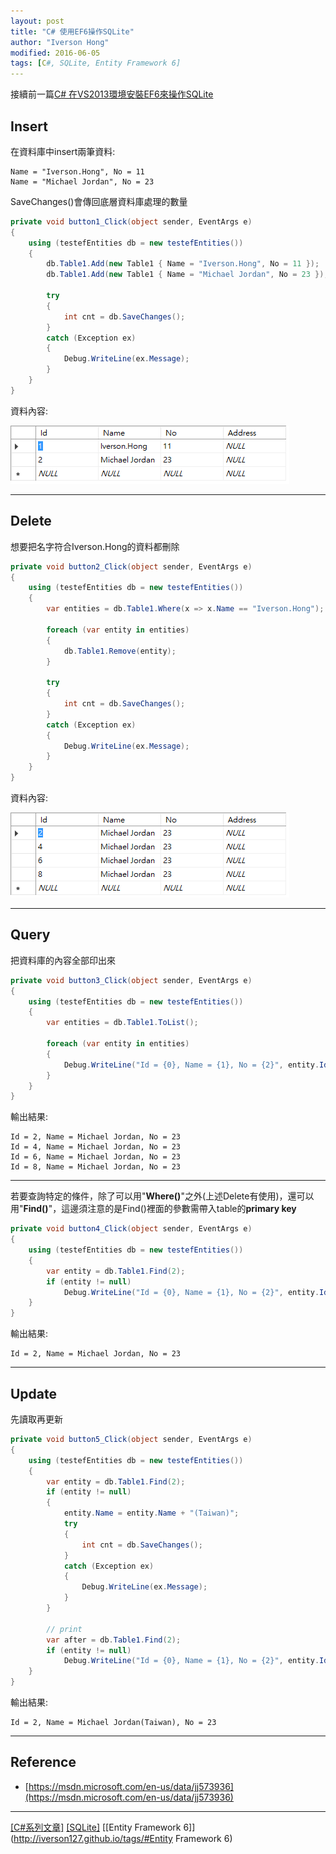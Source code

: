 ```yaml
---
layout: post
title: "C# 使用EF6操作SQLite"
author: "Iverson Hong"
modified: 2016-06-05
tags: [C#, SQLite, Entity Framework 6]
---
```


接續前一篇[C# 在VS2013環境安裝EF6來操作SQLite](http://iverson127.github.io/CSharp_EF6_SQLite_VS2013_Install/)

## Insert ##

在資料庫中insert兩筆資料:

    Name = "Iverson.Hong", No = 11
    Name = "Michael Jordan", No = 23

SaveChanges()會傳回底層資料庫處理的數量

~~~csharp
private void button1_Click(object sender, EventArgs e)
{
    using (testefEntities db = new testefEntities())
    {
        db.Table1.Add(new Table1 { Name = "Iverson.Hong", No = 11 });
        db.Table1.Add(new Table1 { Name = "Michael Jordan", No = 23 });

        try
        {
            int cnt = db.SaveChanges();
        }
        catch (Exception ex)
        {
            Debug.WriteLine(ex.Message);
        }
    }
}
~~~

資料內容:

![](..\images\postImage\CSharp_EF6_SQLite_Operator\001.png)

----------

## Delete ##

想要把名字符合Iverson.Hong的資料都刪除

~~~csharp
private void button2_Click(object sender, EventArgs e)
{
    using (testefEntities db = new testefEntities())
    {
        var entities = db.Table1.Where(x => x.Name == "Iverson.Hong");

        foreach (var entity in entities)
        {
            db.Table1.Remove(entity);
        }

        try
        {
            int cnt = db.SaveChanges();
        }
        catch (Exception ex)
        {
            Debug.WriteLine(ex.Message);
        }
    }
}
~~~

資料內容:

![](..\images\postImage\CSharp_EF6_SQLite_Operator\002.png)

----------

## Query ##

把資料庫的內容全部印出來

~~~csharp
private void button3_Click(object sender, EventArgs e)
{
    using (testefEntities db = new testefEntities())
    {
        var entities = db.Table1.ToList();

        foreach (var entity in entities)
        {
            Debug.WriteLine("Id = {0}, Name = {1}, No = {2}", entity.Id, entity.Name, entity.No);
        }
    }
}
~~~

輸出結果:

    Id = 2, Name = Michael Jordan, No = 23
    Id = 4, Name = Michael Jordan, No = 23
    Id = 6, Name = Michael Jordan, No = 23
    Id = 8, Name = Michael Jordan, No = 23

----------

若要查詢特定的條件，除了可以用"**Where()**"之外(上述Delete有使用)，還可以用"**Find()**"，這邊須注意的是Find()裡面的參數需帶入table的**primary key**

~~~csharp
private void button4_Click(object sender, EventArgs e)
{
    using (testefEntities db = new testefEntities())
    {
        var entity = db.Table1.Find(2);
        if (entity != null)
            Debug.WriteLine("Id = {0}, Name = {1}, No = {2}", entity.Id, entity.Name, entity.No);
    }
}
~~~

輸出結果:

    Id = 2, Name = Michael Jordan, No = 23

----------

## Update ##

先讀取再更新

~~~csharp
private void button5_Click(object sender, EventArgs e)
{
    using (testefEntities db = new testefEntities())
    {
        var entity = db.Table1.Find(2);
        if (entity != null)
        {
            entity.Name = entity.Name + "(Taiwan)";
            try
            {
                int cnt = db.SaveChanges();
            }
            catch (Exception ex)
            {
                Debug.WriteLine(ex.Message);
            }
        }

		// print
        var after = db.Table1.Find(2);
        if (entity != null)
            Debug.WriteLine("Id = {0}, Name = {1}, No = {2}", entity.Id, entity.Name, entity.No);
    }
}
~~~

輸出結果:

    Id = 2, Name = Michael Jordan(Taiwan), No = 23

----------

## Reference ##

- [https://msdn.microsoft.com/en-us/data/jj573936](https://msdn.microsoft.com/en-us/data/jj573936)

----------

[[C#系列文章]](http://iverson127.github.io/tags/#C#)
[[SQLite]](http://iverson127.github.io/tags/#SQLite)
[[Entity Framework 6]](http://iverson127.github.io/tags/#Entity Framework 6)
